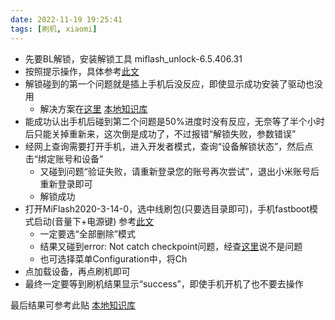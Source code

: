 ```yaml
---
date: 2022-11-19 19:25:41
tags: [刷机, xiaomi]
---
```


* 先要BL解锁，安装解锁工具 miflash_unlock-6.5.406.31
* 按照提示操作，具体参考[此文](https://miuiver.com/how-to-unlock-xiaomi-phone/)
* 解锁碰到的第一个问题就是插上手机后没反应，即使显示成功安装了驱动也没用
	* 解决方案在[这里](https://zhuanlan.zhihu.com/p/216568708)  [本地知识库](file:///D:/Clips_migration_testing/百科/数码/小米手机解锁工具出现不提示连接等问题的解决方法_12bfc532b948a9272ab2c738c30be27a3ced2165.html)
* 能成功认出手机后碰到第二个问题是50%进度时没有反应，无奈等了半个小时后只能关掉重新来，这次倒是成功了，不过报错“解锁失败，参数错误”
* 经网上查询需要打开手机，进入开发者模式，查询“设备解锁状态”，然后点击“绑定账号和设备”
	* 又碰到问题“验证失败，请重新登录您的账号再次尝试”，退出小米账号后重新登录即可
	* 解锁成功
* 打开MiFlash2020-3-14-0，选中线刷包(只要选目录即可)，手机fastboot模式启动(音量下+电源键) 参考[此文](https://miuiver.com/how-to-flash-xiaomi-phone/)
	* 一定要选“全部删除”模式
	* 结果又碰到error: Not catch checkpoint问题，经查[这里](https://miuiver.com/miflash-error-not-catch-checkpoint/)说不是问题
	* 也可选择菜单Configuration中，将Ch
* 点加载设备，再点刷机即可
* 最终一定要等到刷机结果显示“success”，即使手机开机了也不要去操作

最后结果可参考此贴
[本地知识库](file:///D:/Clips_migration_testing/百科/数码/小米手机%20解锁及线刷教程_167d24a570d126e5b5182c7f805dda7d54e814e1.html)
